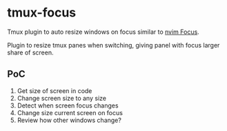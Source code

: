 # tmux-focus

Tmux plugin to auto resize windows on focus similar to [nvim Focus](https://github.com/beauwilliams/focus.nvim).

Plugin to resize tmux panes when switching, giving panel with focus larger share of screen.

## PoC

1. Get size of screen in code
1. Change screen size to any size  
1. Detect when screen focus changes
1. Change size current screen on focus
  1. Review how other windows change?

